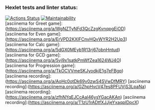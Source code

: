 ### Hexlet tests and linter status:
[![Actions Status](https://github.com/EugeneViktP/java-project-61/actions/workflows/hexlet-check.yml/badge.svg)](https://github.com/EugeneViktP/java-project-61/actions)
[![Maintainability](https://api.codeclimate.com/v1/badges/a778da2376eafc25e06a/maintainability)](https://codeclimate.com/github/EugeneViktP/java-project-61/maintainability)<br>
[asciinema for Greet game]:(https://asciinema.org/a/WgNZTyNFd3QcZzgKvnqpgEiOD)<br>
[asciinema for Even game]:(https://asciinema.org/a/ErVPD2KXlFCnvHQvWYR2H2Up3)<br>
[asciinema for Calc game]:(https://asciinema.org/a/5dGX0MEyb1R13rj67obnHntud)<br>
[asciinema for GCD game]:(https://asciinema.org/a/5vj9x1satkPmWfZea1624WJ4O)<br>
[asciinema for Progression game]:(https://asciinema.org/a/TkOCVVmeSKJyodkjE1g7eFBgp)<br>
[asciinema recording]:(https://asciinema.org/a/AoHc0otDk69v0zwS4SVwDfMRY)
[asciinema recording]:(https://asciinema.org/a/GZhpHvcV47es8PFUVjS3LpaNa)
[asciinema recording]:(https://asciinema.org/a/zfhNYqEJCcAal46ysYGacAKAn)
[asciinema recording]:(https://asciinema.org/a/T1zU1rADtfXJJjeYxaqplDpcX)
